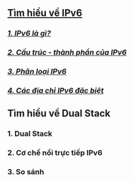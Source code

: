 
## [Tìm hiểu về IPv6](https://github.com/huybmt2602/Thuc-tap-2023/blob/main/HuyNV/7.IPv6/Docs/IPv6.md#t%C3%ACm-hi%E1%BB%83u-v%E1%BB%81-ipv6)

### [_1. IPv6 là gì?_](https://github.com/huybmt2602/Thuc-tap-2023/blob/main/HuyNV/7.IPv6/Docs/IPv6.md#1-ipv6-l%C3%A0-g%C3%AC)

### [_2. Cấu trúc - thành phần của IPv6_](https://github.com/huybmt2602/Thuc-tap-2023/blob/main/HuyNV/7.IPv6/Docs/IPv6.md#2-c%E1%BA%A5u-tr%C3%BAc---th%C3%A0nh-ph%E1%BA%A7n-c%E1%BB%A7a-ipv6)

### [_3. Phân loại IPv6_](https://github.com/huybmt2602/Thuc-tap-2023/blob/main/HuyNV/7.IPv6/Docs/IPv6.md#3-ph%C3%A2n-lo%E1%BA%A1i-ipv6)

### [_4. Các địa chỉ IPv6 đặc biệt_](https://github.com/huybmt2602/Thuc-tap-2023/blob/main/HuyNV/7.IPv6/Docs/IPv6.md#4-c%C3%A1c-%C4%91%E1%BB%8Ba-ch%E1%BB%89-ipv6-%C4%91%E1%BA%B7c-bi%E1%BB%87t)

## Tìm hiểu về Dual Stack

### 1. Dual Stack
### 2. Cơ chế nối trực tiếp IPv6
### 3. So sánh